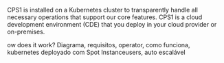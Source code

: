 CPS1 is installed on a Kubernetes cluster to transparently handle all necessary operations that support our core features. CPS1 is a cloud development environment (CDE) that you deploy in your cloud provider or on-premises.

ow does it work? Diagrama, requisitos, operator, como funciona, kubernetes deployado com Spot Instanceusers, auto escalável
